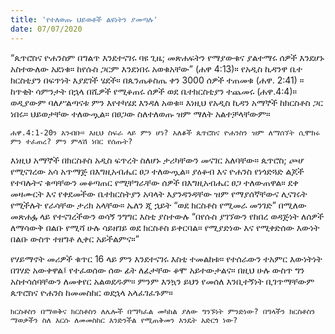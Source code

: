 ```yaml
---
title: 'የተለወጡ ህይወቶች ልዩነትን ያመጣሉ'
date: 07/07/2020
---
```


“ጴጥሮስና ዮሐንስም በግልጥ እንደተናገሩ ባዩ ጊዜ; መጽሐፍትን የማያውቁና ያልተማሩ ሰዎች እንደሆኑ አስተውለው አደነቁ። ከየሱስ ጋርም እንደነበሩ አወቁአቸው” (ሐዋ 4:13)። የአዲስ ኪዳንዋ ቤተ ክርስቲያን በፍጥነት እያደገች ሄደች። በጴንጤቆስጤ ቀን 3000 ሰዎች ተጠመቁ (ሐዋ. 2:41) ። ከጥቂት ሳምንታት በኋላ በሺዎች የሚቆጠሩ ሰዎች ወደ ቤተክርስቲያን ተጨመሩ (ሐዋ.4:4)። ወዲያውም ባለሥልጣናቱ ምን እየተካሄደ እንዳለ አወቁ። እነዚህ የአዲስ ኪዳን አማኞች ከክርስቶስ ጋር ነበሩ። ህይወታቸው ተለውጧል። በፀጋው ስለተለወጡ ዝም ማለት አልተቻላቸውም።

`ሐዋ.4:1-20ን አንብቡ። እዚህ ስፍራ ላይ ምን ሆነ? አለቆች ጴጥሮስና ዮሐንስን ዝም ለማሰኘት ሲሞክሩ ምን ተፈጠረ? ምን ምላሽ ነበር የሰጡት?`

እነዚህ አማኞች በክርስቶስ አዲስ ፍጥረት ስለሆኑ ታሪካቸውን መናገር አለባቸው። ጴጥሮስ; ጮሆ የሚናገረው አሳ አጥማጅ በእግዚአብሔር ፀጋ ተለውጧል። ያዕቆብ እና ዮሐንስ የነጎድጓድ ልጆች የተባሉትና ቁጣቸውን መቆጣጠር የሚቸግራቸው ሰዎች በእግዚአብሔር ፀጋ ተለውጠዋል። ደቀ መዛሙርት እና የቀደመችው ቤተክርስትያን አባላት እያንዳንዳቸው ዝም የማያሰኛቸውና ሊናገሩት የሚችሉት የራሳቸው ታሪክ አላቸው። ኤለን ጂ ኋይት “ወደ ክርስቶስ የሚመራ መንገድ” በሚለው መጽሐፏ ላይ የተናገረችውን ወሳኝ ንግግር እስቲ ያስተውሉ “በየሱስ ያገኘውን የከበረ ወዳጅነት ለሰዎች ለማሳውቅ በልቡ የሚሻ ሁሉ ሳይዘገይ ወደ ክርስቶስ ይቀርባል። የሚያድነው እና የሚቀድሰው እውነት በልቡ ውስጥ ተዘግቶ ሊቀር አይችልምና።”

የሃይማኖት መሪዎች ቁጥር 16 ላይ ምን እንደተናገሩ እስቲ ተመልከቱ። የተሰራውን ተአምር እውነትነት በገሃድ አውቀዋል፤ የተፈወሰው ሰው ፊት ለፊታቸው ቆሞ አይተውታልና። በዚህ ሁሉ ውስጥ ግን አስተሳሰባቸውን ለመቀየር አልወደዱም። ምንም እንኳን ይህን የመሰለ እንቢተኝነት ቢገጥማቸውም ጴጥሮስና ዮሐንስ ከመመስከር ወደኋላ አላፈገፈጉም።

`ክርስቶስን በማወቅና ክርስቶስን ለሌሎች በማካፈል መካከል ያለው ግንኙነት ምንድነው? በግላችን ክርስቶስን ማወቃችን ስለ እርሱ ለመመስከር እንድንችል የሚጠቅመን እንዴት አድርጎ ነው?`